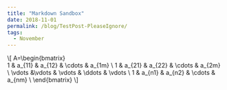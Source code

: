 ```yaml
---
title: "Markdown Sandbox"
date: 2018-11-01
permalink: /blog/TestPost-PleaseIgnore/
tags:
  - November
---
```


\\[
A=\begin{bmatrix}  
1 & a_{11} & a_{12} & \cdots & a_{1m}  \\
1 & a_{21} & a_{22} & \cdots & a_{2m} \\
\vdots &\vdots & \vdots & \ddots & \vdots \\
1 & a_{n1} & a_{n2} & \cdots & a_{nm} \\
\end{bmatrix}
\\]
